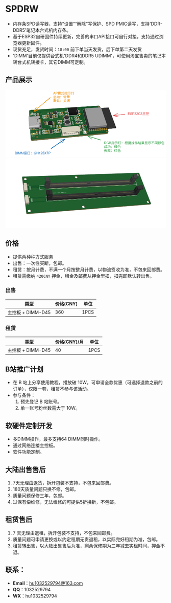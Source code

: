 # SPDRW
- 内存条SPD读写器，支持“设置”“解除”写保护、SPD PMIC读写，支持'DDR-DDR5'笔记本台式机内存条。
- 基于ESP32自研固件持续更新，完善的串口API接口可自行对接，支持通过浏览器更新固件。
- 现货充足，发货时间：`18:00` 前下单当天发货，后下单第二天发货
- 'DIMM'目前仅提供台式机'DDR4和DDR5 UDIMM'，可使用淘宝售卖的笔记本转台式机转接卡，其它DIMM可定制。


## 产品展示

![主控板](docs/img/spdrw.png)
![DIMM板](docs/img/dimm.png)

## 价格
- 提供两种种方式服务
- 出售：一次性买断，包邮。
- 租赁：按月计费，不满一个月按整月计费，以物流签收为准，不包来回邮费。
- 租赁需缴纳 `420CNY` 押金，租金及邮费从押金里扣，扣完即默认转出售。
 
### 出售

|  类型   | 价格(CNY)  | 单位 |
|  ----  | ----  | ---- |
| 主控板 + DIMM-D45  | 360 | 1PCS |

### 租赁

|  类型   | 价格(CNY)/月  | 单位 |
|  ----  | ----  | ---- |
| 主控板 + DIMM-D45 | 40| 1PCS |

## B站推广计划
- 在 B 站上分享使用教程，播放破 10W，可申请全款优惠（可选择退款之前的订单），仅限一套，租赁不参与该活动。
- 参与条件：
  1. 预先登记 B 站账号。
  2. 单一账号粉丝数需大于 10W。

## 软硬件定制开发

 - 多DIMM操作，最多支持64 DIMM同时操作。
 - 通过网络连接主控板。
 - 软件功能定制。

## 大陆出售售后

 1. 7天无理由退货，拆开包装不支持，不包来回邮费。
 2. 180天质量问题只换不修，包邮。
 3. 质量问题保修三年，包邮。
 4. 过保有偿维修，无法维修的可提供5折换新，不包邮。

## 租赁售后
1. 7 天无理由退租，拆开包装不支持，不包来回邮费。
2. 质量问题可申请更换或以约定租期无责退租，以实际完好租期为准，包邮。
3. 租赁转出售，以大陆出售售后为准，剩余保修期为三年减去实租时间，押金不退。

## 联系：
- **Email**：hu1032529794@163.com
- **QQ**：1032529794
- **WX**：hu1032529794


